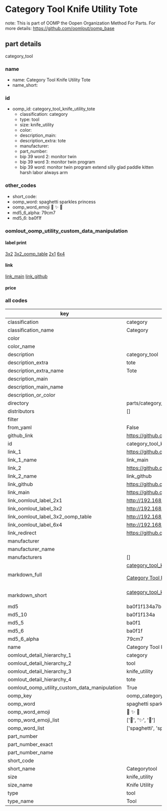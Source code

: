 # Category Tool Knife Utility Tote  

note: This is part of OOMP the Oopen Organization Method For Parts. For more details: https://github.com/oomlout/oomp_base

##  part details
  



category_tool



### name
* name: Category Tool Knife Utility Tote
* name_short: 
### id
* oomp_id: category_tool_knife_utility_tote
  * classification: category
  * type: tool
  * size: knife_utility
  * color: 
  * description_main: 
  * description_extra: tote
  * manufacturer: 
  * part_number: 
  * bip 39 word 2: monitor twin
  * bip 39 word 3: monitor twin program
  * bip 39 word: monitor twin program extend silly glad paddle kitten harsh labor always arm

### other_codes
* short_code: 
* oomp_word: spaghetti sparkles princess
* oomp_word_emoji :spaghetti: :sparkles: :princess:
* md5_6_alpha: 79cm7
* md5_6: ba0f1f






### oomlout_oomp_utility_custom_data_manipulation
#### label print
[3x2](http://192.168.1.245:1112/?label=oomp%2079cm7)
[3x2_oomp_table](http://192.168.1.108:1112/?label=oomp%2079cm7)
[2x1](http://192.168.1.242:1112/?label=oomp%2079cm7)
[6x4](http://192.168.1.55:1112/?label=oomp%2079cm7)    

#### link

[link_main](https://github.com/oomlout/oomlout_oomp_version_1_messy/tree/main/parts/category_tool_knife_utility_tote) [link_github](https://github.com/oomlout/oomlout_oomp_version_1_messy/tree/main/parts/category_tool_knife_utility_tote)                             

#### price







### all codes 
| key | value |  
| --- | --- |  
| classification | category |  
| classification_name | Category |  
| color |  |  
| color_name |  |  
| description | category_tool |  
| description_extra | tote |  
| description_extra_name | Tote |  
| description_main |  |  
| description_main_name |  |  
| description_or_color |   |  
| directory | parts/category_tool_knife_utility_tote |  
| distributors | [] |  
| filter |  |  
| from_yaml | False |  
| github_link | https://github.com/oomlout/oomlout_oomp_part_src/tree/main/parts/category_tool_knife_utility_tote |  
| id | category_tool_knife_utility_tote |  
| link_1 | https://github.com/oomlout/oomlout_oomp_version_1_messy/tree/main/parts/category_tool_knife_utility_tote |  
| link_1_name | link_main |  
| link_2 | https://github.com/oomlout/oomlout_oomp_version_1_messy/tree/main/parts/category_tool_knife_utility_tote |  
| link_2_name | link_github |  
| link_github | https://github.com/oomlout/oomlout_oomp_version_1_messy/tree/main/parts/category_tool_knife_utility_tote |  
| link_main | https://github.com/oomlout/oomlout_oomp_version_1_messy/tree/main/parts/category_tool_knife_utility_tote |  
| link_oomlout_label_2x1 | http://192.168.1.242:1112/?label=oomp%2079cm7 |  
| link_oomlout_label_3x2 | http://192.168.1.245:1112/?label=oomp%2079cm7 |  
| link_oomlout_label_3x2_oomp_table | http://192.168.1.108:1112/?label=oomp%2079cm7 |  
| link_oomlout_label_6x4 | http://192.168.1.55:1112/?label=oomp%2079cm7 |  
| link_redirect | https://github.com/oomlout/oomlout_oomp_version_1_messy/tree/main/parts/category_tool_knife_utility_tote |  
| manufacturer |  |  
| manufacturer_name |  |  
| manufacturers | [] |  
| markdown_full | [category_tool_knife_utility_tote](none)<br>[](none)<br>[Category Tool Knife Utility Tote](none)<br><br> |  
| markdown_short | [category_tool_knife_utility_tote](none)<br><br> |  
| md5 | ba0f1f134a7b53d98a64550f57fadc78 |  
| md5_10 | ba0f1f134a |  
| md5_5 | ba0f1 |  
| md5_6 | ba0f1f |  
| md5_6_alpha | 79cm7 |  
| name | Category Tool Knife Utility Tote |  
| oomlout_detail_hierarchy_1 | category |  
| oomlout_detail_hierarchy_2 | tool |  
| oomlout_detail_hierarchy_3 | knife_utility |  
| oomlout_detail_hierarchy_4 | tote |  
| oomlout_oomp_utility_custom_data_manipulation | True |  
| oomp_key | oomp_category_tool_knife_utility_tote |  
| oomp_word | spaghetti sparkles princess |  
| oomp_word_emoji | :spaghetti: :sparkles: :princess: |  
| oomp_word_emoji_list | [':spaghetti:', ':sparkles:', ':princess:'] |  
| oomp_word_list | ['spaghetti', 'sparkles', 'princess'] |  
| part_number |  |  
| part_number_exact |  |  
| part_number_name |  |  
| short_code |  |  
| short_name | Categorytool |  
| size | knife_utility |  
| size_name | Knife Utility |  
| type | tool |  
| type_name | Tool |  
